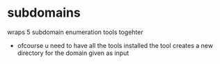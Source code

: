 # subdomains
wraps 5 subdomain enumeration tools togehter
- ofcourse u need to have all the tools installed 
the tool creates a new directory for the domain given as input
